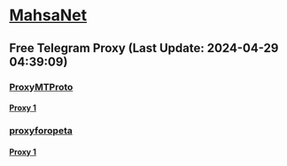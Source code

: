 
# [MahsaNet](https://t.me/mahsa_net)
## Free Telegram Proxy (Last Update: 2024-04-29 04:39:09)
### [ProxyMTProto](https://t.me/ProxyMTProto)
#### [Proxy 1](tg://proxy?server=I.l.l.l.l.l.l.l.l.l.l.l.l.l.l.l.l.l.l.l.l.l.l.l.l.l.l.l.l.l.l.l.l.l.l.l.l.l.l.l.l.l.l.l.l.l.l.l.l.l.l.l.l.l.l.l.l.l.l.l.l.l.l.l.l.l.l.l.l.l.l.l.l.l.l.l.l.l.l.l.l.l.l.l.l.l.l.l.l.l.l.l.l.l.l.l.l.l.l.l.l.l.l.l.l.l.l.l.l.l.l.l.l.l.l.l.l.l.cyruscrafts.space.&port=443&secret=7gAAAAAAAAAAAAAAAAAAAAB0aGVndWFyZGlhbi5jb20%3D)
### [proxyforopeta](https://t.me/proxyforopeta)
#### [Proxy 1](tg://proxy?server=Proxy.mmdtitaniom.com&port=2096&secret=eefe57aad4e9ee6dfc3497b9ba6a4e313a7265616c707974686f6e2e636f6d)

    